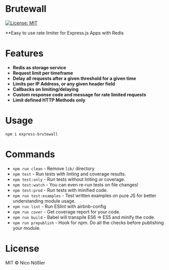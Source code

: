 # Brutewall

[![License: MIT](https://img.shields.io/badge/License-MIT-blue.svg)](https://opensource.org/licenses/MIT)

**Easy to use rate limiter for Express.js Apps with Redis

# Features
* **Redis as storage service**
* **Request limit per timeframe**
* **Delay all requests after a given threshold for a given time**
* **Limits per IP Address, or any given header field**
* **Callbacks on limiting/delaying**
* **Custom response code and message for rate limited requests**
* **Limit defined HTTP Methods only**

# Usage
`npm i express-brutewall`

# Commands
- `npm run clean` - Remove `lib/` directory
- `npm test` - Run tests with linting and coverage results.
- `npm test:only` - Run tests without linting or coverage.
- `npm test:watch` - You can even re-run tests on file changes!
- `npm test:prod` - Run tests with minified code.
- `npm run test:examples` - Test written examples on pure JS for better understanding module usage.
- `npm run lint` - Run ESlint with airbnb-config
- `npm run cover` - Get coverage report for your code.
- `npm run build` - Babel will transpile ES6 => ES5 and minify the code.
- `npm run prepublish` - Hook for npm. Do all the checks before publishing your module.


# License
MIT © Nico Nößler
